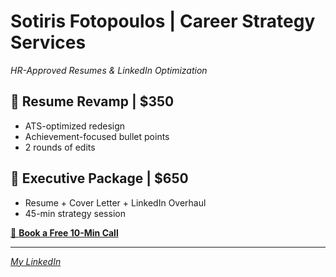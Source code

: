 # Sotiris Fotopoulos | Career Strategy Services  
*HR-Approved Resumes & LinkedIn Optimization*  

## **📝 Resume Revamp** | **$350**  
- ATS-optimized redesign  
- Achievement-focused bullet points  
- 2 rounds of edits  

## **🎯 Executive Package** | **$650**  
- Resume + Cover Letter + LinkedIn Overhaul  
- 45-min strategy session  

[📅 **Book a Free 10-Min Call**](https://calendly.com/yourlink)  

---  
*[My LinkedIn](https://linkedin.com/in/sotirisfotopoulos)*  

